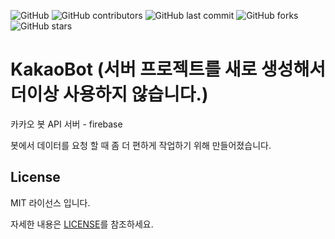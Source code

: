 ![GitHub](https://img.shields.io/github/license/JoungSik/KakaoBot-firebase)
![GitHub contributors](https://img.shields.io/github/contributors/JoungSik/KakaoBot-firebase)
![GitHub last commit](https://img.shields.io/github/last-commit/JoungSik/KakaoBot-firebase)
![GitHub forks](https://img.shields.io/github/forks/JoungSik/KakaoBot-firebase?style=social)
![GitHub stars](https://img.shields.io/github/stars/JoungSik/KakaoBot-firebase?style=social)

# KakaoBot (서버 프로젝트를 새로 생성해서 더이상 사용하지 않습니다.)
카카오 봇 API 서버 - firebase

봇에서 데이터를 요청 할 때 좀 더 편하게 작업하기 위해 만들어졌습니다.

<!-- LICENSE -->
## License

MIT 라이선스 입니다. 

자세한 내용은 [LICENSE](https://github.com/JoungSik/KakaoBot-firebase/blob/master/LICENSE.md)를 참조하세요.

